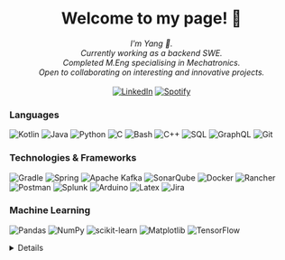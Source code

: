 <h1 align="center">Welcome to my page! 👋</h1>

<p align="center">
    <i>
        I'm Yang 💬.<br>
        Currently working as a backend SWE.<br>
        Completed M.Eng specialising in Mechatronics.<br>
        Open to collaborating on interesting and innovative projects.<br>
    </i><br>
    <a href="https://www.linkedin.com/in/xing-yang-goh">
        <img src="https://img.shields.io/badge/linkedin-%230077B5.svg?style=for-the-badge&logo=linkedin&logoColor=white" alt="LinkedIn"></a>
    <a href="https://open.spotify.com/user/xingyanggoh">
        <img src="https://img.shields.io/badge/Spotify-1ED760?style=for-the-badge&logo=spotify&logoColor=white" alt="Spotify"></a>

[//]: # (    <a href="https://leetcode.com/Neva-Y">)

[//]: # (        <img src="https://img.shields.io/badge/LeetCode-blue?style=flat-square&logo=LeetCode" alt="LeetCode">)

[//]: # (    </a>)
</p>

### Languages
![Kotlin](https://img.shields.io/badge/Kotlin-black?&style=for-the-badge&logo=kotlin&logoColor=white)
![Java](https://img.shields.io/badge/java-black?style=for-the-badge&logo=openjdk)
![Python](https://img.shields.io/badge/Python-black?style=for-the-badge&logo=python&logoColor=white)
![C](https://img.shields.io/badge/c-black.svg?style=for-the-badge&logo=c&logoColor=white)
![Bash](https://img.shields.io/badge/bash-black?style=for-the-badge&logo=gnu-bash&logoColor=white)
![C++](https://img.shields.io/badge/c++-black?style=for-the-badge&logo=cplusplus)
![SQL](https://img.shields.io/badge/PostgreSQL-black?style=for-the-badge&logo=postgresql&logoColor=white)
![GraphQL](https://img.shields.io/badge/-GraphQL-black?style=for-the-badge&logo=graphql&logoColor=white)
![Git](https://img.shields.io/badge/git-black.svg?style=for-the-badge&logo=git&logoColor=white)

### Technologies & Frameworks
![Gradle](https://img.shields.io/badge/Gradle-black.svg?style=for-the-badge&logo=Gradle&logoColor=white)
![Spring](https://img.shields.io/badge/Spring-black?style=for-the-badge&logo=spring&logoColor=white)
![Apache Kafka](https://img.shields.io/badge/Apache%20Kafka-000?style=for-the-badge&logo=apachekafka)
![SonarQube](https://img.shields.io/badge/SonarQube-black?style=for-the-badge&logo=sonarqube&logoColor=white)
![Docker](https://img.shields.io/badge/docker-black.svg?style=for-the-badge&logo=docker&logoColor=white)
![Rancher](https://img.shields.io/badge/rancher-black.svg?style=for-the-badge&logo=rancher&logoColor=white)
![Postman](https://img.shields.io/badge/Postman-black?style=for-the-badge&logo=postman&logoColor=white)
![Splunk](https://img.shields.io/badge/splunk-black.svg?style=for-the-badge&logo=splunk&logoColor=white)
![Arduino](https://img.shields.io/badge/-Arduino-black?style=for-the-badge&logo=Arduino&logoColor=white)
![Latex](https://img.shields.io/badge/latex-black.svg?style=for-the-badge&logo=latex&logoColor=white)
![Jira](https://img.shields.io/badge/jira-black.svg?style=for-the-badge&logo=jira&logoColor=white)

### Machine Learning
![Pandas](https://img.shields.io/badge/pandas-black?style=for-the-badge&logo=pandas)
![NumPy](https://img.shields.io/badge/numpy-black?style=for-the-badge&logo=numpy)
![scikit-learn](https://img.shields.io/badge/scikit--learn-black.svg?style=for-the-badge&logo=scikit-learn&logoColor=white)
![Matplotlib](https://img.shields.io/badge/Matplotlib-black.svg?style=for-the-badge&logo=Matplotlib&logoColor=black)
![TensorFlow](https://img.shields.io/badge/TensorFlow-black.svg?style=for-the-badge&logo=TensorFlow&logoColor=white)

<details>
<p align="center">
  <a href="https://github.com/Neva-Y">
    <img src="http://github-profile-summary-cards.vercel.app/api/cards/profile-details?username=Neva-Y&theme=blue_green" />
  </a>
  <a href="https://github.com/Neva-Y">
    <img src="https://github-readme-streak-stats.herokuapp.com/?user=Neva-Y&hide_border=true&card_width=338&theme=blue_green" />
  </a>
  <a href="https://github.com/Neva-Y">
    <img src="http://github-profile-summary-cards.vercel.app/api/cards/stats?username=Neva-Y&theme=blue_green" />
  </a>
  <a href="https://github.com/Neva-Y">
    <img src="https://github-readme-stats.vercel.app/api/top-langs/?username=Neva-Y&langs_count=10&exclude_repo=&hide=jupyter%20notebook,vim%20script,cmake,makefile,batchfile,emacs%20lisp,css,html&layout=default&card_width=699&hide_border=true&theme=transparent" />
  </a>
</p>
</details>

